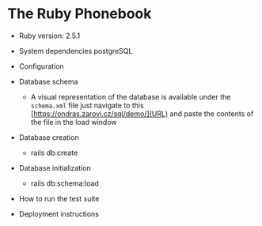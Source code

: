 # The Ruby Phonebook

* Ruby version: 2.5.1

* System dependencies
  postgreSQL

* Configuration

* Database schema
  * A visual representation of the database is available under the `schema.xml` file just navigate 
  to this [https://ondras.zarovi.cz/sql/demo/](URL) and paste the contents of the file in the load window  
* Database creation
  * rails db:create 

* Database initialization
  * rails db:schema:load 

* How to run the test suite

* Deployment instructions
